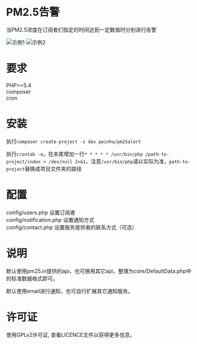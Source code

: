 # PM2.5告警
当PM2.5浓度在订阅者们指定的时间达到一定数值时分别进行告警
   
![示例1](http://ww2.sinaimg.cn/mw690/69e23056gw1fb8ourtu4cj20690b43zq.jpg) ![示例2](http://ww3.sinaimg.cn/mw690/69e23056gw1fb8ous7x1aj20690b4gmd.jpg)
# 要求  
PHP>=5.4  
composer  
cron

# 安装  
执行`composer create-project -s dev peinhu/pm25alert`  

执行`crontab -e`，在末尾增加一行`* * * * * /usr/bin/php /path-to-project/index > /dev/null 2>&1`，注意`/usr/bin/php`请以实际为准，`path-to-project`替换成项目文件夹的路径  

# 配置  
config/users.php 设置订阅者  
config/notification.php 设置通知方式  
config/contact.php 设置服务提供者的联系方式（可选）  

# 说明   
默认使用pm25.in提供的api，也可换用其它api，整理为core/DefaultData.php中的标准数据格式即可。   

默认使用email进行通知，也可自行扩展其它通知服务。
# 许可证
使用GPLv2许可证, 查看LICENCE文件以获得更多信息。
